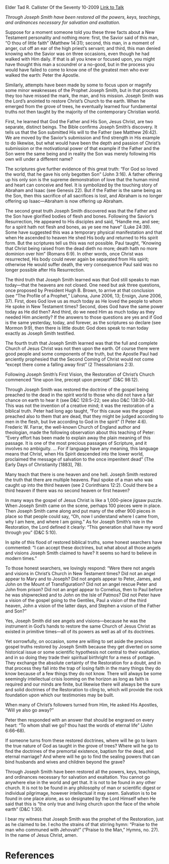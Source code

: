 Elder Tad R. Callister
Of the Seventy
10-2009
[Link to Talk](https://www.churchofjesuschrist.org/study/general-conference/2009/10/joseph-smith-prophet-of-the-restoration?lang=eng)

_Through Joseph Smith have been restored all the powers, keys, teachings, and ordinances necessary for salvation and exaltation._

Suppose for a moment someone told you these three facts about a New Testament personality and nothing more: first, the Savior said of this man, “O thou of little faith” (Matthew 14:31); second, this man, in a moment of anger, cut off an ear of the high priest’s servant; and third, this man denied knowing who the Savior was on three occasions, even though he had walked with Him daily. If that is all you knew or focused upon, you might have thought this man a scoundrel or a no-good, but in the process you would have failed to come to know one of the greatest men who ever walked the earth: Peter the Apostle.

Similarly, attempts have been made by some to focus upon or magnify some minor weaknesses of the Prophet Joseph Smith, but in that process they too have missed the mark, the man, and his mission. Joseph Smith was the Lord’s anointed to restore Christ’s Church to the earth. When he emerged from the grove of trees, he eventually learned four fundamental truths not then taught by the majority of the contemporary Christian world.

First, he learned that God the Father and His Son, Jesus Christ, are two separate, distinct beings. The Bible confirms Joseph Smith’s discovery. It tells us that the Son submitted His will to the Father (see Matthew 26:42). We are moved by the Savior’s submission and find strength in His example to do likewise, but what would have been the depth and passion of Christ’s submission or the motivational power of that example if the Father and the Son were the same being and in reality the Son was merely following His own will under a different name?

The scriptures give further evidence of this great truth: “For God so loved the world, that he gave his only begotten Son” (John 3:16). A father offering up his only son is the supreme demonstration of love that the human mind and heart can conceive and feel. It is symbolized by the touching story of Abraham and Isaac (see Genesis 22). But if the Father is the same being as the Son, then this sacrifice of all sacrifices is lost, and Abraham is no longer offering up Isaac—Abraham is now offering up Abraham.

The second great truth Joseph Smith discovered was that the Father and the Son have glorified bodies of flesh and bones. Following the Savior’s Resurrection, He appeared to His disciples and said, “Handle me, and see; for a spirit hath not flesh and bones, as ye see me have” (Luke 24:39). Some have suggested this was a temporary physical manifestation and that when He ascended to heaven He shed His body and returned to His spirit form. But the scriptures tell us this was not possible. Paul taught, “Knowing that Christ being raised from the dead dieth no more; death hath no more dominion over him” (Romans 6:9). In other words, once Christ was resurrected, His body could never again be separated from His spirit; otherwise He would suffer death, the very consequence Paul said was no longer possible after His Resurrection.

The third truth that Joseph Smith learned was that God still speaks to man today—that the heavens are not closed. One need but ask three questions, once proposed by President Hugh B. Brown, to arrive at that conclusion (see “The Profile of a Prophet,” Liahona, June 2006, 13; Ensign, June 2006, 37). First, does God love us as much today as He loved the people to whom He spoke in New Testament times? Second, does God have the same power today as He did then? And third, do we need Him as much today as they needed Him anciently? If the answers to those questions are yes and if God is the same yesterday, today, and forever, as the scriptures so declare (see Mormon 9:9), then there is little doubt: God does speak to man today exactly as Joseph Smith testified.

The fourth truth that Joseph Smith learned was that the full and complete Church of Jesus Christ was not then upon the earth. Of course there were good people and some components of the truth, but the Apostle Paul had anciently prophesied that the Second Coming of Christ would not come “except there come a falling away first” (2 Thessalonians 2:3).

Following Joseph Smith’s First Vision, the Restoration of Christ’s Church commenced “line upon line, precept upon precept” (D&C 98:12).

Through Joseph Smith was restored the doctrine of the gospel being preached to the dead in the spirit world to those who did not have a fair chance on earth to hear it (see D&C 128:5–22; see also D&C 138:30–34). This was not the invention of a creative mind; it was the restoration of a biblical truth. Peter had long ago taught, “For this cause was the gospel preached also to them that are dead, that they might be judged according to men in the flesh, but live according to God in the spirit” (1 Peter 4:6). Frederic W. Farrar, the well-known Church of England author and theologian, made the following observation about this teaching of Peter: “Every effort has been made to explain away the plain meaning of this passage. It is one of the most precious passages of Scripture, and it involves no ambiguity. … For if language have any meaning, this language means that Christ, when His Spirit descended into the lower world, proclaimed the message of salvation to the once impenitent dead” (The Early Days of Christianity [1883], 78).

Many teach that there is one heaven and one hell. Joseph Smith restored the truth that there are multiple heavens. Paul spoke of a man who was caught up into the third heaven (see 2 Corinthians 12:2). Could there be a third heaven if there was no second heaven or first heaven?

In many ways the gospel of Jesus Christ is like a 1,000-piece jigsaw puzzle. When Joseph Smith came on the scene, perhaps 100 pieces were in place. Then Joseph Smith came along and put many of the other 900 pieces in place so that people could say, “Oh, now I understand where I came from, why I am here, and where I am going.” As for Joseph Smith’s role in the Restoration, the Lord defined it clearly: “This generation shall have my word through you” (D&C 5:10).

In spite of this flood of restored biblical truths, some honest searchers have commented: “I can accept these doctrines, but what about all those angels and visions Joseph Smith claimed to have? It seems so hard to believe in modern times.”

To those honest searchers, we lovingly respond: “Were there not angels and visions in Christ’s Church in New Testament times? Did not an angel appear to Mary and to Joseph? Did not angels appear to Peter, James, and John on the Mount of Transfiguration? Did not an angel rescue Peter and John from prison? Did not an angel appear to Cornelius, then to Paul before he was shipwrecked and to John on the Isle of Patmos? Did not Peter have a vision of the gospel going to the Gentiles, Paul a vision of the third heaven, John a vision of the latter days, and Stephen a vision of the Father and Son?”

Yes, Joseph Smith did see angels and visions—because he was the instrument in God’s hands to restore the same Church of Jesus Christ as existed in primitive times—all of its powers as well as all of its doctrines.

Yet sorrowfully, on occasion, some are willing to set aside the precious gospel truths restored by Joseph Smith because they get diverted on some historical issue or some scientific hypothesis not central to their exaltation, and in so doing they trade their spiritual birthright for a mess of pottage. They exchange the absolute certainty of the Restoration for a doubt, and in that process they fall into the trap of losing faith in the many things they do know because of a few things they do not know. There will always be some seemingly intellectual crisis looming on the horizon as long as faith is required and our minds are finite, but likewise there will always be the sure and solid doctrines of the Restoration to cling to, which will provide the rock foundation upon which our testimonies may be built.

When many of Christ’s followers turned from Him, He asked His Apostles, “Will ye also go away?”

Peter then responded with an answer that should be engraved on every heart: “To whom shall we go? thou hast the words of eternal life” (John 6:66–68).

If someone turns from these restored doctrines, where will he go to learn the true nature of God as taught in the grove of trees? Where will he go to find the doctrines of the premortal existence, baptism for the dead, and eternal marriage? And where will he go to find the sealing powers that can bind husbands and wives and children beyond the grave?

Through Joseph Smith have been restored all the powers, keys, teachings, and ordinances necessary for salvation and exaltation. You cannot go anywhere else in the world and get that. It is not to be found in any other church. It is not to be found in any philosophy of man or scientific digest or individual pilgrimage, however intellectual it may seem. Salvation is to be found in one place alone, as so designated by the Lord Himself when He said that this is “the only true and living church upon the face of the whole earth” (D&C 1:30).

I bear my witness that Joseph Smith was the prophet of the Restoration, just as he claimed to be. I echo the strains of that stirring hymn: “Praise to the man who communed with Jehovah!” (“Praise to the Man,” Hymns, no. 27). In the name of Jesus Christ, amen.

# References
